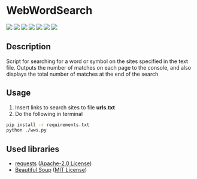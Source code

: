 # WebWordSearch

[![](https://img.shields.io/badge/platforms-All_with_Python-3778AE.svg)](https://github.com/Zalexanninev15/WebWordSearch)
[![](https://img.shields.io/badge/release-v1.0.2-blue.svg)](https://github.com/Zalexanninev15/WebWordSearch)
[![](https://img.shields.io/github/last-commit/Zalexanninev15/WebWordSearch.svg)](https://github.com/Zalexanninev15/WebWordSearch/commits/master)
[![](https://img.shields.io/github/stars/Zalexanninev15/WebWordSearch.svg)](https://github.com/Zalexanninev15/WebWordSearch/stargazers)
[![](https://img.shields.io/github/forks/Zalexanninev15/WebWordSearch.svg)](https://github.com/Zalexanninev15/WebWordSearch/network/members)
[![](https://img.shields.io/badge/license-GPLv3-ligthgreen.svg)](LICENSE)
[![](https://img.shields.io/badge/donate-Buy_Me_a_Coffee-F94400.svg)](https://zalexanninev15.jimdofree.com/buy-me-a-coffee)

## Description

Script for searching for a word or symbol on the sites specified in the text file. Outputs the number of matches on each page to the console, and also displays the total number of matches at the end of the search

## Usage

1. Insert links to search sites to file **urls.txt**
2. Do the following in terminal
```bash
pip install -r requirements.txt
python ./wws.py
```

## Used libraries

* [requests](https://pypi.org/project/requests) ([Apache-2.0 License](https://github.com/psf/requests/blob/master/LICENSE))
* [Beautiful Soup](https://www.crummy.com/software/BeautifulSoup) ([MIT License](https://www.crummy.com/software/BeautifulSoup))
